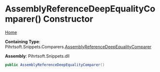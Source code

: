 # AssemblyReferenceDeepEqualityComparer\(\) Constructor

[Home](../../../../../README.md)

**Containing Type**: Pihrtsoft\.Snippets\.Comparers\.[AssemblyReferenceDeepEqualityComparer](../README.md)

**Assembly**: Pihrtsoft\.Snippets\.dll

```csharp
public AssemblyReferenceDeepEqualityComparer()
```

